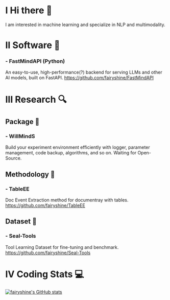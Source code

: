 # I Hi there 👋

I am interested in machine learning and specialize in NLP and multimodality.

# II Software 🎯
### - FastMindAPI (Python)
An easy-to-use, high-performance(?) backend for serving LLMs and other AI models, built on FastAPI.
https://github.com/fairyshine/FastMindAPI

# III Research 🔍
## Package 🎉
### - WillMindS
Build your experiment environment efficiently with logger, parameter management, code backup, algorithms, and so on.
Waiting for Open-Source.

## Methodology 🚀
### - TableEE 
Doc Event Extraction method for documentray with tables.
https://github.com/fairyshine/TableEE

## Dataset 📄
### - Seal-Tools
Tool Learning Dataset for fine-tuning and benchmark.
https://github.com/fairyshine/Seal-Tools




# IV Coding Stats 💻

[![fairyshine's GitHub stats](https://github-readme-stats.vercel.app/api?username=fairyshine)](https://github.com/anuraghazra/github-readme-stats)


<!--
**fairyshine/fairyshine** is a ✨ _special_ ✨ repository because its `README.md` (this file) appears on your GitHub profile.

Here are some ideas to get you started:

- 🔭 I’m currently working on ...
- 🌱 I’m currently learning ...
- 👯 I’m looking to collaborate on ...
- 🤔 I’m looking for help with ...
- 💬 Ask me about ...
- 📫 How to reach me: ...
- 😄 Pronouns: ...
- ⚡ Fun fact: ...
-->
